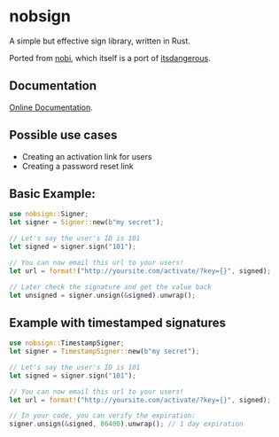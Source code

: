 # nobsign

A simple but effective sign library, written in Rust.

Ported from [nobi](https://github.com/cyx/nobi),
which itself is a port of [itsdangerous](http://pythonhosted.org/itsdangerous/).

## Documentation

[Online Documentation](http://badboy.github.io/nobsign/nobsign/).

## Possible use cases

* Creating an activation link for users
* Creating a password reset link

## Basic Example:

```rust
use nobsign::Signer;
let signer = Signer::new(b"my secret");

// Let's say the user's ID is 101
let signed = signer.sign("101");

// You can now email this url to your users!
let url = format!("http://yoursite.com/activate/?key={}", signed);

// Later check the signature and get the value back
let unsigned = signer.unsign(&signed).unwrap();
```

## Example with timestamped signatures

```rust
use nobsign::TimestampSigner;
let signer = TimestampSigner::new(b"my secret");

// Let's say the user's ID is 101
let signed = signer.sign("101");

// You can now email this url to your users!
let url = format!("http://yoursite.com/activate/?key={}", signed);

// In your code, you can verify the expiration:
signer.unsign(&signed, 86400).unwrap(); // 1 day expiration
```

